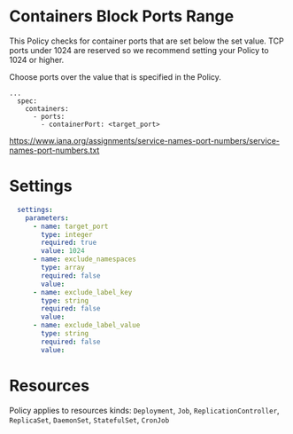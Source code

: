 # Containers Block Ports Range

This Policy checks for container ports that are set below the set value. TCP ports under 1024 are reserved so we recommend setting your Policy to 1024 or higher. 


Choose ports over the value that is specified in the Policy. 
```
...
  spec:
    containers:
      - ports:
        - containerPort: <target_port>
```
https://www.iana.org/assignments/service-names-port-numbers/service-names-port-numbers.txt


# Settings
```yaml
  settings:
    parameters:
      - name: target_port
        type: integer
        required: true
        value: 1024
      - name: exclude_namespaces
        type: array
        required: false
        value:
      - name: exclude_label_key
        type: string
        required: false
        value:
      - name: exclude_label_value
        type: string
        required: false
        value:
```

# Resources
Policy applies to resources kinds:
`Deployment`, `Job`, `ReplicationController`, `ReplicaSet`, `DaemonSet`, `StatefulSet`, `CronJob`
